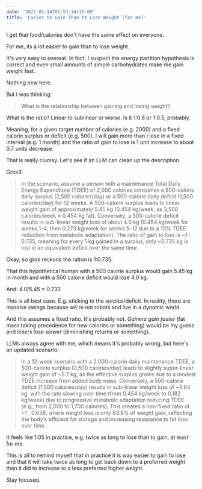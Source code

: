 ```yaml
---
date: '2025-05-14T05:53:14+10:00'
title: 'Easier to Gain Than to Lose Weight (for me)'
---
```


I get that food/calories don't have the same effect on everyone.

For me, its a lot easier to gain than to lose weight.

It's very easy to overeat. In fact, I suspect the energy partition hypothesis is correct and even small amounts of simple carbohydrates make me gain weight fast.

Nothing new here.

But I was thinking:

> What is the relationship between gaining and losing weight?

What is the ratio? Linear to sublinear or worse. Is it 1:0.8 or 1:0.5, probably.

Meaning, for a given target number of calories (e.g. 2000) and a fixed calorie surplus or deficit (e.g. 500), I will gain more than I lose in a fixed interval (e.g. 1 month) and the ratio of gain to lose is 1 unit increase to about 0.7 units decrease.

That is really clumsy. Let's see if an LLM can clean up the description.

Grok3:

> In the scenario, assume a person with a maintenance Total Daily Energy Expenditure (TDEE) of 2,000 calories consumes a 500-calorie daily surplus (2,500 calories/day) or a 500-calorie daily deficit (1,500 calories/day) for 12 weeks. A 500-calorie surplus leads to linear weight gain of approximately 5.45 kg (0.454 kg/week, as 3,500 calories/week ≈ 0.454 kg fat). Conversely, a 500-calorie deficit results in sub-linear weight loss of about 4.0 kg (0.454 kg/week for weeks 1–4, then 0.273 kg/week for weeks 5–12 due to a 10% TDEE reduction from metabolic adaptation). The ratio of gain to loss is ~1 : 0.735, meaning for every 1 kg gained in a surplus, only ~0.735 kg is lost in an equivalent deficit over the same time.

Okay, so grok reckons the ration is 1:0.735.

That this hypothetical human with a 500 calorie surplus would gain 5.45 kg in month and with a 500 calorie deficit would lose 4.0 kg.

And: 4.0/5.45 = 0.733

This is all best case. E.g. sticking to the surplus/deficit. In reality, there are massive swings because we're not robots and live in a dynamic world.

And this assumes a fixed ratio. It's probably not. _Gainers gain faster_ (fat mass taking precedence for new calories or something) would be my guess and _losers lose slower_ (diminishing returns or something).

LLMs always agree with me, which means it's probably wrong, but here's an updated scenario:

> In a 12-week scenario with a 2,000-calorie daily maintenance TDEE, a 500-calorie surplus (2,500 calories/day) leads to slightly super-linear weight gain of ~5.7 kg, as the effective surplus grows due to a modest TDEE increase from added body mass. Conversely, a 500-calorie deficit (1,500 calories/day) results in sub-linear weight loss of ~3.64 kg, with the rate slowing over time (from 0.454 kg/week to 0.182 kg/week) due to progressive metabolic adaptation reducing TDEE (e.g., from 2,000 to 1,700 calories). This creates a non-fixed ratio of ~1 : 0.638, where weight loss is only 63.8% of weight gain, reflecting the body’s efficient fat storage and increasing resistance to fat loss over time.

It feels like 1:05 in practice, e.g. twice as long to lose than to gain, at least for me.

This is all to remind myself that in practice it is way easier to gain to lose and that it will take twice as long to get back down to a preferred weight than it did to increase to a less preferred higher weight.

Stay focused.





